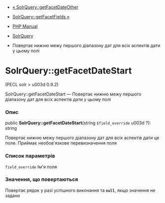 - [« SolrQuery::getFacetDateOther](solrquery.getfacetdateother.md)
- [SolrQuery::getFacetFields »](solrquery.getfacetfields.md)

- [PHP Manual](index.md)
- [SolrQuery](class.solrquery.md)
- Повертає нижню межу першого діапазону дат для всіх аспектів
дати у цьому полі

# SolrQuery::getFacetDateStart

(PECL solr \> u003d 0.9.2)

SolrQuery::getFacetDateStart — Повертає нижню межу першого
діапазону дат для всіх аспектів дати у цьому полі

### Опис

public **SolrQuery::getFacetDateStart**(string `$field_override` u003d ?):
string

Повертає нижню межу першого діапазону дат для всіх аспектів дати
це поле. Приймає необов'язкове перевизначення поля

### Список параметрів

`field_override`
Ім'я поля

### Значення, що повертаються

Повертає рядок у разі успішного виконання та **`null`**, якщо
значення не задано

